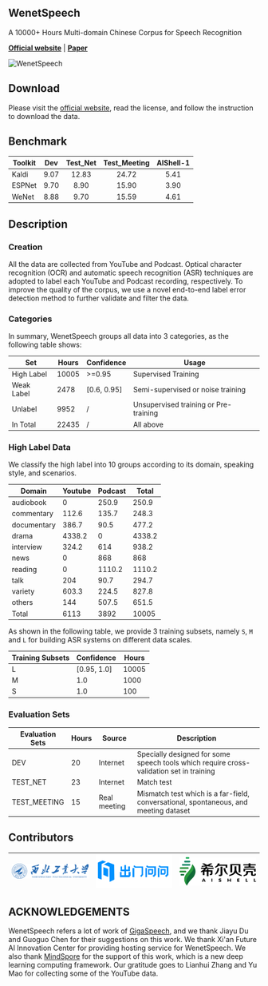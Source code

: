 ## WenetSpeech
A 10000+ Hours Multi-domain Chinese Corpus for Speech Recognition

[**Official website**](https://wenet-e2e.github.io/WenetSpeech/)
| [**Paper**](https://arxiv.org/pdf/2110.03370.pdf)

![WenetSpeech](res/wenetspeech.jpg)


## Download

Please visit the [official website](https://wenet-e2e.github.io/WenetSpeech/),
read the license, and follow the instruction to download the data.


## Benchmark

| Toolkit | Dev  | Test\_Net | Test\_Meeting | AIShell-1 |
|---------|------|:---------:|:-------------:|:---------:|
| Kaldi   | 9.07 |   12.83   |     24.72     |    5.41   |
| ESPNet  | 9.70 |    8.90   |     15.90     |    3.90   |
| WeNet   | 8.88 |    9.70   |     15.59     |    4.61   |

## Description

### Creation

All the data are collected from YouTube and Podcast. Optical character recognition (OCR) and automatic speech recognition (ASR) techniques are adopted to label each YouTube and Podcast recording, respectively. To improve the quality of the corpus, we use a novel end-to-end label error detection method to further validate and filter the data.


### Categories

In summary, WenetSpeech groups all data into 3 categories, as the following table shows:

| Set        | Hours | Confidence  | Usage                                 |
|------------|-------|-------------|---------------------------------------|
| High Label | 10005 | >=0.95      | Supervised Training                   |
| Weak Label | 2478  | [0.6, 0.95] | Semi-supervised or noise training     |
| Unlabel    | 9952  | /           | Unsupervised training or Pre-training |
| In Total   | 22435 | /           | All above                             |

### High Label Data

We classify the high label into 10 groups according to its domain, speaking style, and scenarios.

| Domain      | Youtube | Podcast | Total  |
|-------------|---------|---------|--------|
| audiobook   | 0       | 250.9   | 250.9  |
| commentary  | 112.6   | 135.7   | 248.3  |
| documentary | 386.7   | 90.5    | 477.2  |
| drama       | 4338.2  | 0       | 4338.2 |
| interview   | 324.2   | 614     | 938.2  |
| news        | 0       | 868     | 868    |
| reading     | 0       | 1110.2  | 1110.2 |
| talk        | 204     | 90.7    | 294.7  |
| variety     | 603.3   | 224.5   | 827.8  |
| others      | 144     | 507.5   | 651.5  |
| Total       | 6113    | 3892    | 10005  |

As shown in the following table, we provide 3 training subsets, namely `S`, `M` and `L` for building ASR systems on different data scales.

| Training Subsets | Confidence  | Hours |
|------------------|-------------|-------|
| L                | [0.95, 1.0] | 10005 |
| M                | 1.0         | 1000  |
| S                | 1.0         | 100   |

### Evaluation Sets

| Evaluation Sets | Hours | Source       | Description                                                                             |
|-----------------|-------|--------------|-----------------------------------------------------------------------------------------|
| DEV             | 20    | Internet     | Specially designed for some speech tools which require cross-validation set in training |
| TEST\_NET       | 23    | Internet     | Match test                                                                              |
| TEST\_MEETING   | 15    | Real meeting | Mismatch test which is a far-field, conversational, spontaneous, and meeting dataset   |

## Contributors

| <a href="http://lxie.npu-aslp.org" target="_blank"><img src="https://raw.githubusercontent.com/wenet-e2e/wenet-contributors/main/colleges/nwpu.png" width="250px"></a> | <a href="https://www.chumenwenwen.com" target="_blank"><img src="https://raw.githubusercontent.com/wenet-e2e/wenet-contributors/main/companies/chumenwenwen.png" width="250px"></a> | <a href="http://www.aishelltech.com" target="_blank"><img src="https://raw.githubusercontent.com/wenet-e2e/wenet-contributors/main/companies/aishelltech.png" width="250px"></a> |
| ---- | ---- | ---- |


## ACKNOWLEDGEMENTS

WenetSpeech refers a lot of work of [GigaSpeech](https://github.com/SpeechColab/GigaSpeech), and we thank Jiayu Du and Guoguo Chen for their suggestions on this work.
We thank Xi'an Future AI Innovation Center for providing hosting service for WenetSpeech. We also thank [MindSpore](https://www.mindspore.cn/) for the support of this work, which is a new deep learning computing framework.
Our gratitude goes to Lianhui Zhang and Yu Mao for collecting some of the YouTube data.

